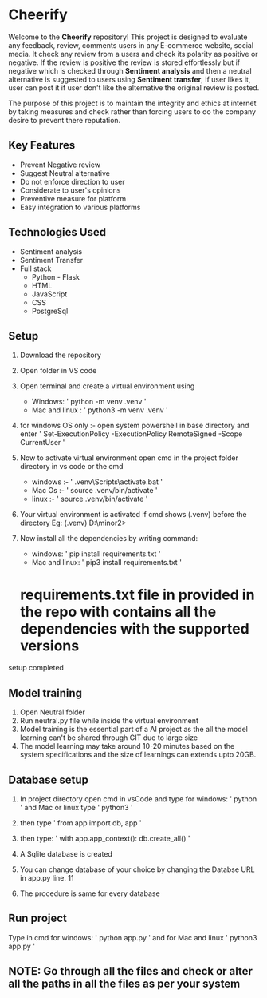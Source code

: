 # Cheerify

Welcome to the **Cheerify** repository! This project is designed to evaluate any feedback, review, comments users in any E-commerce website, social media. It check any review from a users and check its polarity as positive or negative. If the review is positive the review is stored effortlessly
but if negative which is checked through **Sentiment analysis** and then a neutral alternative is suggested to users using **Sentiment transfer**, If user likes it, user can post it if user don't like the alternative the original review is posted.

The purpose of this project is to maintain the integrity and ethics at internet by taking measures and check rather than forcing users to do the company desire to prevent there reputation.

## Key Features
- Prevent Negative review
- Suggest Neutral alternative
- Do not enforce direction to user
- Considerate to user's opinions
- Preventive measure for platform
- Easy integration to various platforms

## Technologies Used
- Sentiment analysis
- Sentiment Transfer
- Full stack
    - Python - Flask
    - HTML
    - JavaScript
    - CSS
    - PostgreSql

## Setup
1. Download the repository
2. Open folder in VS code
3. Open terminal and create a virtual environment using
    - Windows: ' python -m venv .venv '
    - Mac and linux : ' python3 -m venv .venv '

4. for windows OS only :- open system powershell in base directory and enter ' Set-ExecutionPolicy -ExecutionPolicy RemoteSigned -Scope CurrentUser '
5. Now to activate virtual environment open cmd in the project folder directory in vs code or the cmd
    - windows :- ' .venv\Scripts\activate.bat '
    - Mac Os :- ' source .venv/bin/activate '
    - linux :- ' source .venv/bin/activate '

6. Your virtual environment is activated if cmd shows (.venv) before the directory Eg: (.venv) D:\minor2>
7. Now install all the dependencies by writing command: 
    - windows: ' pip install requirements.txt '
    - Mac and linux: ' pip3 install requirements.txt '
    # requirements.txt file in provided in the repo with contains all the dependencies with the supported versions

setup completed

## Model training

1. Open Neutral folder
2. Run neutral.py file while inside the virtual environment
3. Model training is the essential part of a AI project as the all the model learning can't be shared through GIT due to large size
4. The model learning may take around 10-20 minutes based on the system specifications and the size of learnings can extends upto 20GB.

## Database setup
1. In project directory open cmd in vsCode and type for windows: ' python ' and Mac or linux type ' python3 '
2. then type ' from app import db, app '
3. then type:
' with app.app_context(): db.create_all() '

4. A Sqlite database is created
5. You can change database of your choice by changing the Databse URL in app.py line. 11
6. The procedure is same for every database 


## Run project

Type in cmd for windows: ' python app.py ' and for Mac and linux ' python3 app.py '

## NOTE: Go through all the files and check or alter all the paths in all the files as per your system
